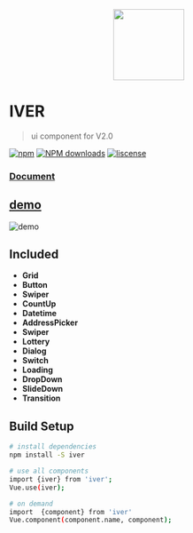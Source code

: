 
<div align="center">
   <img src="https://github.com/jlianphoto/vui/raw/master/src/img/logo.png" width="128px">

</div>


# IVER

> ui component for V2.0

[![npm](https://img.shields.io/npm/v/iver.svg?style=flat-square)](https://www.npmjs.com/package/iver) [![NPM downloads](http://img.shields.io/npm/dm/iver.svg?style=flat-square)](https://npmjs.org/package/iver) [![liscense](https://img.shields.io/npm/l/rizu-ui.svg?style=flat-square)](https://opensource.org/licenses/MIT)



### [Document](https://jlianphoto.github.io/iver)


## [demo](http://p4t4cjc61.bkt.clouddn.com/iver/index.html)

![demo](https://github.com/jlianphoto/vui/blob/master/src/img/demo_code.png)

## Included
 - **Grid**
 - **Button**
 - **Swiper**
 - **CountUp**
 - **Datetime**
 - **AddressPicker**
 - **Swiper**
 - **Lottery**
 - **Dialog**
 - **Switch**
 - **Loading**
 - **DropDown**
 - **SlideDown**
 - **Transition**

## Build Setup

``` bash
# install dependencies
npm install -S iver

# use all components
import {iver} from 'iver';
Vue.use(iver);

# on demand
import  {component} from 'iver'
Vue.component(component.name, component);
```
